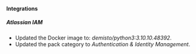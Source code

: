 
#### Integrations

##### Atlassian IAM
- Updated the Docker image to: *demisto/python3:3.10.10.48392*.
- Updated the pack category to *Authentication & Identity Management*.
